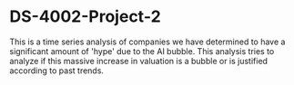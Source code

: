 # DS-4002-Project-2
This is a time series analysis of companies we have determined to have a significant amount of 'hype' due to the AI bubble. This analysis tries to analyze if this massive increase in valuation is a bubble or is justified according to past trends.
